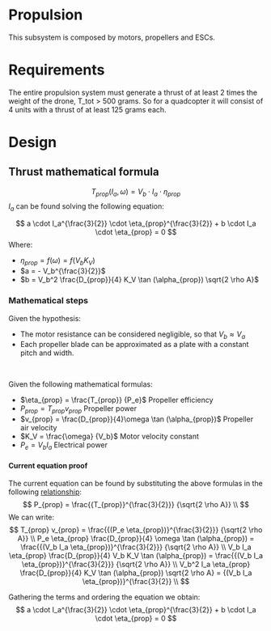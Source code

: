# Propulsion
This subsystem is composed by motors, propellers and ESCs.

# Requirements
The entire propulsion system must generate a thrust of at least 2 times the
weight of the drone, T_tot > 500 grams. So for a quadcopter it will consist of
4 units with a thrust of at least 125 grams each.

# Design

## Thrust mathematical formula

$$
T_{prop}(I_a,\omega) =  V_b \cdot I_a \cdot \eta_{prop}
$$
$I_a$ can be found solving the following equation:

$$
a \cdot I_a^{\frac{3}{2}} \cdot \eta_{prop}^{\frac{3}{2}} + b \cdot I_a \cdot \eta_{prop} = 0  
$$
Where:
- $\eta_{prop} = f(\omega) = f(V_b K_V)$
- $a = - V_b^{\frac{3}{2}}$
- $b = V_b^2 \frac{D_{prop}}{4} K_V \tan (\alpha_{prop}) \sqrt{2 \rho A}$

### Mathematical steps
Given the hypothesis:
- The motor resistance can be considered negligible, so that $V_b \approx V_a$
- Each propeller blade can be approximated as a plate with a constant pitch and width.
<br>

Given the following mathematical formulas:
- $\eta_{prop} = \frac{T_{prop}} {P_e}$ Propeller efficiency
- $P_{prop} = T_{prop} v_{prop}$ Propeller power
- $v_{prop} = \frac{D_{prop}}{4}\omega \tan (\alpha_{prop})$ Propeller air velocity
- $K_V = \frac{\omega} {V_b}$ Motor velocity constant
- $P_e = V_b I_a$ Electrical power
#### Current equation proof

The current equation can be found by substituting the above formulas in the following [relationship](https://uav.jreyn.net/quadcopter-design/step-3-static-thrust-and-power):
$$
P_{prop} = \frac{{T_{prop}}^{\frac{3}{2}}} {\sqrt{2 \rho A}} \\
$$
We can write:
$$
T_{prop} v_{prop} = \frac{{(P_e \eta_{prop})}^{\frac{3}{2}}} {\sqrt{2 \rho A}} \\
P_e \eta_{prop} \frac{D_{prop}}{4} \omega \tan (\alpha_{prop}) = \frac{{(V_b I_a \eta_{prop})}^{\frac{3}{2}}} {\sqrt{2 \rho A}} \\
V_b I_a \eta_{prop} \frac{D_{prop}}{4} V_b K_V \tan (\alpha_{prop}) = \frac{{(V_b I_a \eta_{prop})}^{\frac{3}{2}}} {\sqrt{2 \rho A}} \\
V_b^2 I_a \eta_{prop} \frac{D_{prop}}{4} K_V \tan (\alpha_{prop}) \sqrt{2 \rho A} = {(V_b I_a \eta_{prop})}^{\frac{3}{2}} \\
$$

Gathering the terms and ordering the equation we obtain:
$$
a \cdot I_a^{\frac{3}{2}} \cdot \eta_{prop}^{\frac{3}{2}} + b \cdot I_a \cdot \eta_{prop} = 0
$$



